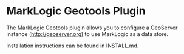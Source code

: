 # MarkLogic Geotools Plugin
The MarkLogic Geotools plugin allows you to configure a GeoServer instance (http://geoserver.org) to
use MarkLogic as a data store.

Installation instructions can be found in INSTALL.md.
